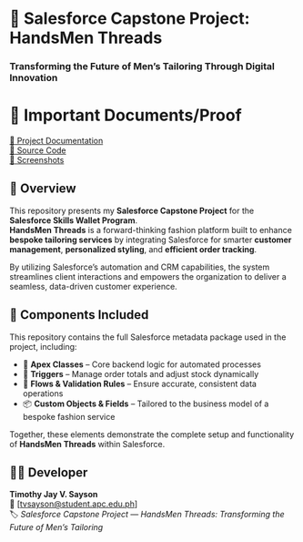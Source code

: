 # 💼 Salesforce Capstone Project: HandsMen Threads
### Transforming the Future of Men’s Tailoring Through Digital Innovation

# 📎 Important Documents/Proof
[📂 Project Documentation](https://github.com/tvsayson/HandsMen-Threads-Elevating-the-Art-of-Sophistication-in-Men-s-Fashion/blob/main/Project_Documentation.pdf)  
[📂 Source Code](https://github.com/tvsayson/HandsMen-Threads-Elevating-the-Art-of-Sophistication-in-Men-s-Fashion/tree/main/Source%20Code)  
[📂 Screenshots](https://github.com/tvsayson/HandsMen-Threads-Elevating-the-Art-of-Sophistication-in-Men-s-Fashion/tree/main/Screenshots)


## 🧭 Overview
This repository presents my **Salesforce Capstone Project** for the **Salesforce Skills Wallet Program**.  
**HandsMen Threads** is a forward-thinking fashion platform built to enhance **bespoke tailoring services** by integrating Salesforce for smarter **customer management**, **personalized styling**, and **efficient order tracking**.  

By utilizing Salesforce’s automation and CRM capabilities, the system streamlines client interactions and empowers the organization to deliver a seamless, data-driven customer experience.  

## 🧩 Components Included
This repository contains the full Salesforce metadata package used in the project, including:  
- 🧱 **Apex Classes** – Core backend logic for automated processes  
- 🔄 **Triggers** – Manage order totals and adjust stock dynamically  
- 🧠 **Flows & Validation Rules** – Ensure accurate, consistent data operations  
- 📦 **Custom Objects & Fields** – Tailored to the business model of a bespoke fashion service  

Together, these elements demonstrate the complete setup and functionality of **HandsMen Threads** within Salesforce.  

## 👨‍💻 Developer
**Timothy Jay V. Sayson**  
📨 [tvsayson@student.apc.edu.ph]  
🏷️ *Salesforce Capstone Project — HandsMen Threads: Transforming the Future of Men’s Tailoring*
